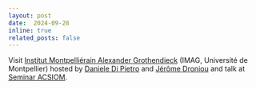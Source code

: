 ```yaml
---
layout: post
date:  2024-09-28
inline: true
related_posts: false
---
```


Visit [Institut Montpelliérain Alexander Grothendieck](https://imag.umontpellier.fr/) (IMAG, Université de Montpellier) hosted by [Daniele Di Pietro](https://www.imag.umontpellier.fr/~di-pietro/) and [Jérôme Droniou](https://imag.umontpellier.fr/~droniou/) and talk at [Seminar ACSIOM](https://imag.umontpellier.fr/sem/seminaires/seances/8/). 
